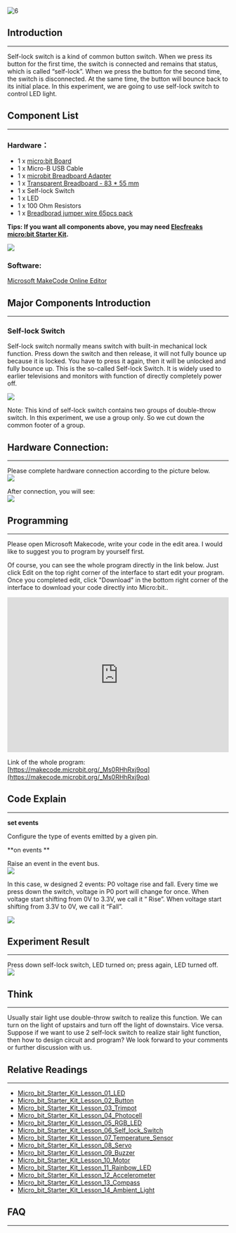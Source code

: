 ![6](https://i.imgur.com/ogadD6b.jpg)  

## Introduction
---

Self-lock switch is a kind of common button switch. When we press its button for the first time, the switch is connected and remains that status, which is called “self-lock”. When we press the button for the second time, the switch is disconnected. At the same time, the button will bounce back to its initial place. In this experiment, we are going to use self-lock switch to control LED light.

## Component List
---

### Hardware：

- 1 x [micro:bit Board](http://www.elecfreaks.com/estore/bbc-micro-bit-board-for-coding-programming.html)
- 1 x Micro-B USB Cable
- 1 x [microbit Breadboard Adapter](http://www.elecfreaks.com/estore/microbit-breadboard-adapter.html)
- 1 x [Transparent Breadboard - 83 * 55 mm](http://www.elecfreaks.com/estore/transparent-breadboard-83-55-mm.html)
- 1 x Self-lock Switch
- 1 x LED
- 1 x 100 Ohm Resistors
- 1 x [Breadborad jumper wire 65pcs pack](http://www.elecfreaks.com/estore/breadborad-jumper-wire-65pcs-pack.html)

**Tips: If you want all components above, you may need [Elecfreaks micro:bit Starter Kit](http://www.elecfreaks.com/estore/elecfreaks-micro-bit-starter-kit-795.html).**  

![](https://i.imgur.com/W4tseua.jpg)  

### Software:  

[Microsoft MakeCode Online Editor](https://makecode.microbit.org/)  


## Major Components Introduction  
---  

### Self-lock Switch  

Self-lock switch normally means switch with built-in mechanical lock function. Press down the switch and then release, it will not fully bounce up because it is locked. You have to press it again, then it will be unlocked and fully bounce up. This is the so-called Self-lock Switch. It is widely used to earlier televisions and monitors with function of directly completely power off.  

![](https://i.imgur.com/hareBrE.jpg)  

Note: This kind of self-lock switch contains two groups of double-throw switch. In this experiment, we use a group only. So we cut down the common footer of a group.  


## Hardware Connection:  
---  

Please complete hardware connection according to the picture below.  
![](https://i.imgur.com/k4dfMBY.jpg)  

After connection, you will see:  
![](https://i.imgur.com/AuCiJU3.jpg)  


## Programming    
---  

Please open Microsoft Makecode, write your code in the edit area. I would like to suggest you to program by yourself first.  

Of course, you can see the whole program directly in the link below. Just click Edit on the top right corner of the interface to start edit your program. Once you completed edit, click "Download" in the bottom right corner of the interface to download your code directly into Micro:bit..  

<div style="position:relative;height:0;padding-bottom:70%;overflow:hidden;"><iframe style="position:absolute;top:0;left:0;width:100%;height:100%;" src="https://makecode.microbit.org/#pub:_2UHaYkMfpKc6" frameborder="0" sandbox="allow-popups allow-forms allow-scripts allow-same-origin"></iframe></div>  


Link of the whole program: [https://makecode.microbit.org/_Ms0RHhRxj9oq](https://makecode.microbit.org/_Ms0RHhRxj9oq)


## Code Explain    
---  

**set events**   

Configure the type of events emitted by a given pin.  

**on events **  

Raise an event in the event bus.  
![](https://i.imgur.com/N7n6INc.jpg)  

In this case, w designed 2 events: P0 voltage rise and fall. Every time we press down the switch, voltage in P0 port will change for once. When voltage start shifting from 0V to 3.3V, we call it “ Rise”. When voltage start shifting from 3.3V to 0V, we call it “Fall”.

![](https://i.imgur.com/kcnveNe.jpg)  


## Experiment Result  
---  

Press down self-lock switch, LED turned on; press again, LED turned off.     
![](https://i.imgur.com/sCMwXXf.gif)  


## Think  
---    

Usually stair light use double-throw switch to realize this function. We can  turn on the light of upstairs and turn off the light of downstairs. Vice versa. Suppose if we want to use 2 self-lock switch to realize stair light function, then how to design circuit and program? We look forward to your comments or further discussion with us.    


## Relative Readings  
---  

- [Micro_bit_Starter_Kit_Lesson_01_LED](/Micro_bit_Starter_Kit_Lesson_01_LED/)  
- [Micro_bit_Starter_Kit_Lesson_02_Button](/Micro_bit_Starter_Kit_Lesson_02_Button/)
- [Micro_bit_Starter_Kit_Lesson_03_Trimpot](/Micro_bit_Starter_Kit_Lesson_03_Trimpot/)
- [Micro_bit_Starter_Kit_Lesson_04_Photocell](/Micro_bit_Starter_Kit_Lesson_04_Photocell/)
- [Micro_bit_Starter_Kit_Lesson_05_RGB_LED](/Micro_bit_Starter_Kit_Lesson_05_RGB_LED/)
- [Micro_bit_Starter_Kit_Lesson_06_Self_lock_Switch](/Micro_bit_Starter_Kit_Lesson_06_Self_lock_Switch/)
- [Micro_bit_Starter_Kit_Lesson_07_Temperature_Sensor](/Micro_bit_Starter_Kit_Lesson_07_Temperature_Sensor/)
- [Micro_bit_Starter_Kit_Lesson_08_Servo](/Micro_bit_Starter_Kit_Lesson_08_Servo/)
- [Micro_bit_Starter_Kit_Lesson_09_Buzzer](/Micro_bit_Starter_Kit_Lesson_09_Buzzer/)
- [Micro_bit_Starter_Kit_Lesson_10_Motor](Micro_bit_Starter_Kit_Lesson_10_Motor)
- [Micro_bit_Starter_Kit_Lesson_11_Rainbow_LED](/Micro_bit_Starter_Kit_Lesson_11_Rainbow_LED/)
- [Micro_bit_Starter_Kit_Lesson_12_Accelerometer](/Micro_bit_Starter_Kit_Lesson_12_Accelerometer/)
- [Micro_bit_Starter_Kit_Lesson_13_Compass](/Micro_bit_Starter_Kit_Lesson_13_Compass/)
- [Micro_bit_Starter_Kit_Lesson_14_Ambient_Light](/Micro_bit_Starter_Kit_Lesson_14_Ambient_Light/)


## FAQ  
---  

   

